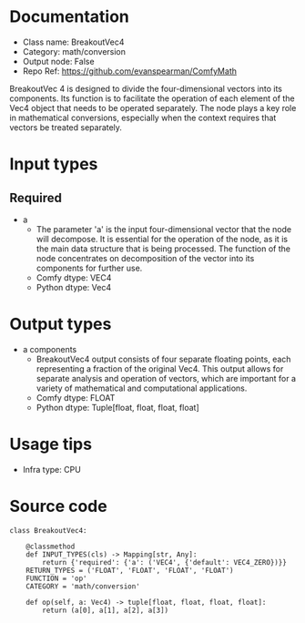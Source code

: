 # Documentation
- Class name: BreakoutVec4
- Category: math/conversion
- Output node: False
- Repo Ref: https://github.com/evanspearman/ComfyMath

BreakoutVec 4 is designed to divide the four-dimensional vectors into its components. Its function is to facilitate the operation of each element of the Vec4 object that needs to be operated separately. The node plays a key role in mathematical conversions, especially when the context requires that vectors be treated separately.

# Input types
## Required
- a
    - The parameter 'a' is the input four-dimensional vector that the node will decompose. It is essential for the operation of the node, as it is the main data structure that is being processed. The function of the node concentrates on decomposition of the vector into its components for further use.
    - Comfy dtype: VEC4
    - Python dtype: Vec4

# Output types
- a components
    - BreakoutVec4 output consists of four separate floating points, each representing a fraction of the original Vec4. This output allows for separate analysis and operation of vectors, which are important for a variety of mathematical and computational applications.
    - Comfy dtype: FLOAT
    - Python dtype: Tuple[float, float, float, float]

# Usage tips
- Infra type: CPU

# Source code
```
class BreakoutVec4:

    @classmethod
    def INPUT_TYPES(cls) -> Mapping[str, Any]:
        return {'required': {'a': ('VEC4', {'default': VEC4_ZERO})}}
    RETURN_TYPES = ('FLOAT', 'FLOAT', 'FLOAT', 'FLOAT')
    FUNCTION = 'op'
    CATEGORY = 'math/conversion'

    def op(self, a: Vec4) -> tuple[float, float, float, float]:
        return (a[0], a[1], a[2], a[3])
```